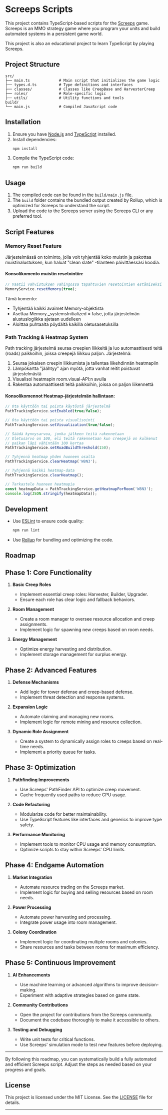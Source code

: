 # Screeps Scripts

This project contains TypeScript-based scripts for the [Screeps](https://screeps.com/) game. Screeps is an MMO strategy game where you program your units and build automated systems in a persistent game world.

This project is also an educational project to learn TypeScript by playing Screeps.

## Project Structure

```
src/
├── main.ts             # Main script that initializes the game logic
├── types.d.ts          # Type definitions and interfaces
├── classes/            # Classes like CreepBase and HarvesterCreep
├── roles/              # Role-specific logic
├── utils/              # Utility functions and tools
build/
└── main.js             # Compiled JavaScript code
```

## Installation

1. Ensure you have [Node.js](https://nodejs.org/) and [TypeScript](https://www.typescriptlang.org/) installed.
2. Install dependencies:
   ```bash
   npm install
   ```
3. Compile the TypeScript code:
   ```bash
   npm run build
   ```

## Usage

1. The compiled code can be found in the `build/main.js` file.
2. The `build` folder contains the bundled output created by Rollup, which is optimized for Screeps to understand the script.
3. Upload the code to the Screeps server using the Screeps CLI or any preferred tool.

## Script Features

### Memory Reset Feature

Järjestelmässä on toiminto, jolla voit tyhjentää koko muistin ja pakottaa muistinalustuksen, kun haluat "clean slate" -tilanteen päivittäessäsi koodia.

#### Konsolikomento muistin resetointiin:

```javascript
// Vaatii vahvistuksen vahingossa tapahtuvien resetointien estämiseksi
MemoryService.resetMemory(true);
```

Tämä komento:
- Tyhjentää kaikki avaimet Memory-objektista
- Asettaa Memory._systemsInitialized = false, jotta järjestelmän alustuslogiikka ajetaan uudelleen
- Aloittaa puhtaalta pöydältä kaikilla oletusasetuksilla

### Path Tracking & Heatmap System

Path tracking järjestelmä seuraa creepien liikkeitä ja luo automaattisesti teitä (roads) paikkoihin, joissa creepejä liikkuu paljon. Järjestelmä:

1. Seuraa jokaisen creepin liikkumista ja tallentaa liikehdinnän heatmapiin
2. Lämpökartta "jäähtyy" ajan myötä, jotta vanhat reitit poistuvat järjestelmästä
3. Visualisoi heatmapin room.visual-API:n avulla
4. Rakentaa automaattisesti teitä paikkoihin, joissa on paljon liikennettä

#### Konsolikomennot Heatmap-järjestelmän hallintaan:

```javascript
// Ota käyttöön tai poista käytöstä järjestelmä
PathTrackingService.setEnabled(true/false);

// Ota käyttöön tai poista visualisointi
PathTrackingService.setVisualization(true/false);

// Säädä kynnysarvoa, jonka jälkeen teitä rakennetaan
// Oletusarvo on 100, eli teitä rakennetaan kun creepejä on kulkenut 
// paikan läpi vähintään 100 kertaa
PathTrackingService.setRoadBuildThreshold(150);

// Tyhjennä heatmap yhden huoneen osalta
PathTrackingService.clearHeatmap('W8N3');

// Tyhjennä kaikki heatmap-data
PathTrackingService.clearHeatmap();

// Tarkastele huoneen heatmapia
const heatmapData = PathTrackingService.getHeatmapForRoom('W8N3');
console.log(JSON.stringify(heatmapData));
```

## Development

- Use [ESLint](https://eslint.org/) to ensure code quality:
  ```bash
  npm run lint
  ```
- Use [Rollup](https://rollupjs.org/) for bundling and optimizing the code.

## Roadmap 

## Phase 1: Core Functionality

1. **Basic Creep Roles**
   - Implement essential creep roles: Harvester, Builder, Upgrader.
   - Ensure each role has clear logic and fallback behaviors.

2. **Room Management**
   - Create a room manager to oversee resource allocation and creep assignments.
   - Implement logic for spawning new creeps based on room needs.

3. **Energy Management**
   - Optimize energy harvesting and distribution.
   - Implement storage management for surplus energy.

## Phase 2: Advanced Features

1. **Defense Mechanisms**
   - Add logic for tower defense and creep-based defense.
   - Implement threat detection and response systems.

2. **Expansion Logic**
   - Automate claiming and managing new rooms.
   - Implement logic for remote mining and resource collection.

3. **Dynamic Role Assignment**
   - Create a system to dynamically assign roles to creeps based on real-time needs.
   - Implement a priority queue for tasks.

## Phase 3: Optimization

1. **Pathfinding Improvements**
   - Use Screeps' PathFinder API to optimize creep movement.
   - Cache frequently used paths to reduce CPU usage.

2. **Code Refactoring**
   - Modularize code for better maintainability.
   - Use TypeScript features like interfaces and generics to improve type safety.

3. **Performance Monitoring**
   - Implement tools to monitor CPU usage and memory consumption.
   - Optimize scripts to stay within Screeps' CPU limits.

## Phase 4: Endgame Automation

1. **Market Integration**
   - Automate resource trading on the Screeps market.
   - Implement logic for buying and selling resources based on room needs.

2. **Power Processing**
   - Automate power harvesting and processing.
   - Integrate power usage into room management.

3. **Colony Coordination**
   - Implement logic for coordinating multiple rooms and colonies.
   - Share resources and tasks between rooms for maximum efficiency.

## Phase 5: Continuous Improvement

1. **AI Enhancements**
   - Use machine learning or advanced algorithms to improve decision-making.
   - Experiment with adaptive strategies based on game state.

2. **Community Contributions**
   - Open the project for contributions from the Screeps community.
   - Document the codebase thoroughly to make it accessible to others.

3. **Testing and Debugging**
   - Write unit tests for critical functions.
   - Use Screeps' simulation mode to test new features before deploying.

---

By following this roadmap, you can systematically build a fully automated and efficient Screeps script. Adjust the steps as needed based on your progress and goals.

## License

This project is licensed under the MIT License. See the [LICENSE](LICENSE) file for details.

---